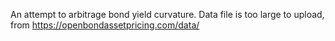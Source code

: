 An attempt to arbitrage bond yield curvature.
Data file is too large to upload, from https://openbondassetpricing.com/data/ 
